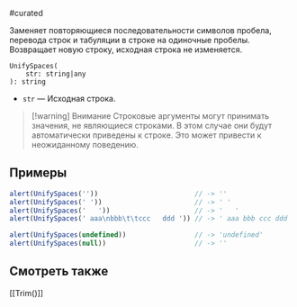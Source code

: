 #curated

Заменяет повторяющиеся последовательности символов пробела, перевода строк и табуляции в строке на одиночные пробелы.
Возвращает новую строку, исходная строка не изменяется.
```
UnifySpaces(
	str: string|any
): string
```
- `str` — Исходная строка.

> [!warning] Внимание
> Строковые аргументы могут принимать значения, не являющиеся строками. В этом случае они будут автоматически приведены к строке. Это может привести к неожиданному поведению.

## Примеры
```js
alert(UnifySpaces(''))                        // -> ''
alert(UnifySpaces(' '))                       // -> ' '
alert(UnifySpaces('   '))                     // -> '   '
alert(UnifySpaces(' aaa\nbbb\t\tccc   ddd ')) // -> ' aaa bbb ccc ddd '

alert(UnifySpaces(undefined))                 // -> 'undefined'
alert(UnifySpaces(null))                      // -> ''
```

## Смотреть также
[[Trim()]]